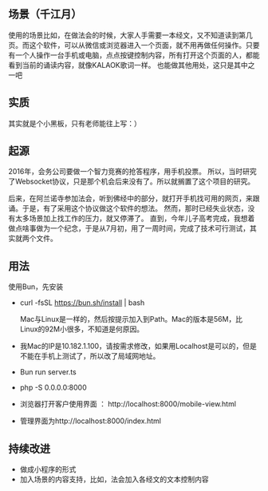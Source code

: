 ## 场景（千江月）
使用的场景比如，在做法会的时候，大家人手需要一本经文，又不知道读到第几页。而这个软件，可以从微信或浏览器进入一个页面，就不用再做任何操作。只要有一个人操作一台手机或电脑，点点按键控制内容，所有打开这个页面的人，都能看到当前的诵读内容，就像KALAOK歌词一样。
也能做其他用处，这只是其中之一吧

## 实质
其实就是个小黑板，只有老师能往上写：）

## 起源
2016年，会务公司要做一个智力竞赛的抢答程序，用手机投票。
所以，当时研究了Websocket协议，只是那个机会后来没有了。所以就搁置了这个项目的研究。

后来，在阿兰诺寺参加法会，听到佛经中的部分，就打开手机找可用的网页，来跟诵。于是，有了采用这个协议做这个软件的想法。
然而，那时已经失业状态，没有太多场景加上找工作的压力，就又停滞了。
直到，今年儿子高考完成，我想着做点啥事做为一个纪念，于是从7月初，用了一周时间，完成了技术可行测试，其实就两个文件。

## 用法
使用Bun，先安装
- curl -fsSL https://bun.sh/install | bash

  Mac与Linux是一样的，然后按提示加入到Path。Mac的版本是56M，比Linux的92M小很多，不知道是何原因。

- 我Mac的IP是10.182.1.100，请按需求修改，如果用Localhost是可以的，但是不能在手机上测试了，所以改了局域网地址。
- Bun run server.ts
- php -S 0.0.0.0:8000
- 浏览器打开客户使用界面 ： http://localhost:8000/mobile-view.html
- 管理界面为http://localhost:8000/index.html

## 持续改进
- 做成小程序的形式
- 加入场景的内容支持，比如，法会加入各经文的文本控制内容
